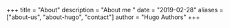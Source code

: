 +++ 
title = "About" 
description = "About me " 
date = "2019-02-28" 
aliases = ["about-us", "about-hugo", "contact"] 
author = "Hugo Authors" 
+++
